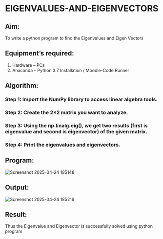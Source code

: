 # EIGENVALUES-AND-EIGENVECTORS
## Aim:
To write a python program to find the Eigenvalues and Eigen Vectors
## Equipment’s required:
1. 	Hardware – PCs
2. 	Anaconda – Python 3.7 Installation / Moodle-Code Runner
## Algorithm:
### Step 1: Import the NumPy library to access linear algebra tools.
### Step 2: Create the 2×2 matrix you want to analyze.
### Step 3: Using the np.linalg.eig(),  we get two results (first is eigenvalue and second is eigenvector) of the given matrix.
### Step 4: Print the eigenvalues and eigenvectors.

## Program:
![Screenshot 2025-04-24 185148](https://github.com/user-attachments/assets/7a253ca8-82f6-4732-87b1-b19295db78b9)

## Output:
![Screenshot 2025-04-24 185216](https://github.com/user-attachments/assets/4f7ab474-8653-4a34-91b7-940d7ed584fb)

## Result:
Thus the Eigenvalue and Eigenvector is successfully solved using python program
